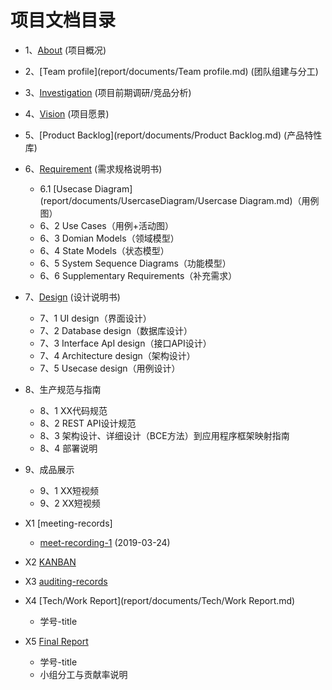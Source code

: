 
项目文档目录
===
* 1、[About](report/documents/About.md)  (项目概况)
* 2、[Team profile](report/documents/Team profile.md) (团队组建与分工)
* 3、[Investigation](report/documents/Investigation.md) (项目前期调研/竞品分析)
* 4、[Vision](report/documents/Vision.md) (项目愿景)
* 5、[Product Backlog](report/documents/Product Backlog.md) (产品特性库)
* 6、[Requirement](report/documents/Requirement.md) (需求规格说明书)
  * 6.1 [Usecase Diagram](report/documents/UsercaseDiagram/Usercase Diagram.md)（用例图）
  * 6、2 Use Cases（用例+活动图）
  * 6、3 Domian Models（领域模型）
  * 6、4 State Models（状态模型）
  * 6、5 System Sequence Diagrams（功能模型）
  * 6、6 Supplementary Requirements（补充需求）
 
* 7、[Design](report/documents/Design.md) (设计说明书)
  * 7、1 UI design（界面设计）
  * 7、2 Database design（数据库设计）
  * 7、3 Interface ApI design（接口API设计）
  * 7、4 Architecture design（架构设计）
  * 7、5 Usecase design（用例设计）
 
* 8、生产规范与指南
  * 8、1 XX代码规范
  * 8、2 REST API设计规范
  * 8、3 架构设计、详细设计（BCE方法）到应用程序框架映射指南
  * 8、4 部署说明
* 9、成品展示
  * 9、1 XX短视频
  * 9、2 XX短视频
* X1 [meeting-records]
  *  [meet-recording-1](report/meet-recording/meet-recording-1.md) (2019-03-24)
* X2 [KANBAN](https://github.com/orgs/uml163/projects)
* X3 [auditing-records](report/documents/auditing-records.md)
* X4 [Tech/Work Report](report/documents/Tech/Work Report.md) 
  * 学号-title
* X5 [Final Report]()
  * 学号-title
  * 小组分工与贡献率说明
